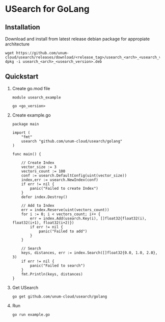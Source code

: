 # USearch for GoLang

## Installation

Download and install from latest release debian package for appropiate architecture

```
wget https://github.com/unum-cloud/usearch/releases/download/<release_tag>/usearch_<arch>_<usearch_version>.deb
dpkg -i usearch_<arch>_<usearch_version>.deb
```
## Quickstart

1. Create go.mod file

	```
	module usearch_example

	go <go_version>
	```

2. Create example.go

	```golang
	package main

	import (
		"fmt"
		usearch "github.com/unum-cloud/usearch/golang"
	)

	func main() {

		// Create Index
		vector_size := 3
		vectors_count := 100
		conf := usearch.DefaultConfig(uint(vector_size))
		index,err := usearch.NewIndex(conf)
		if err != nil {
			panic("Failed to create Index")
		}
		defer index.Destroy()
		
		// Add to Index
		err = index.Reserve(uint(vectors_count))
		for i := 0; i < vectors_count; i++ {
			err = index.Add(usearch.Key(i), []float32{float32(i), float32(i+1), float32(i+2)})
			if err != nil {
				panic("Failed to add")
			}
		}

		// Search
		keys, distances, err := index.Search([]float32{0.0, 1.0, 2.0}, 3)
		if err != nil {
			panic("Failed to search")
		}
		fmt.Println(keys, distances)
	}
	```

3. Get USearch
	```
	go get github.com/unum-cloud/usearch/golang
	```

4. Run

	```
	go run example.go
	```
